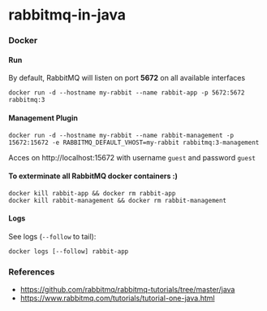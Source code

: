 # rabbitmq-in-java

### Docker

#### Run
By default, RabbitMQ will listen on port **5672** on all available interfaces
```
docker run -d --hostname my-rabbit --name rabbit-app -p 5672:5672 rabbitmq:3
```

#### Management Plugin
```
docker run -d --hostname my-rabbit --name rabbit-management -p 15672:15672 -e RABBITMQ_DEFAULT_VHOST=my-rabbit rabbitmq:3-management
```
Acces on http://localhost:15672 with username `guest` and password `guest`

#### To exterminate all RabbitMQ docker containers :)
```
docker kill rabbit-app && docker rm rabbit-app
docker kill rabbit-management && docker rm rabbit-management
```

#### Logs
See logs (`--follow` to tail):
```
docker logs [--follow] rabbit-app
```

### References
- https://github.com/rabbitmq/rabbitmq-tutorials/tree/master/java
- https://www.rabbitmq.com/tutorials/tutorial-one-java.html
